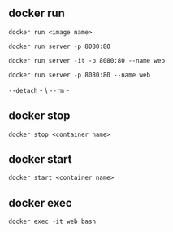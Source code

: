 docker run
----------

```
docker run <image name>
```


```
docker run server -p 8080:80
```

```
docker run server -it -p 8080:80 --name web
```


```
docker run server -p 8080:80 --name web
```

`--detach` - \ 
`--rm` - 


docker stop
-----------

```
docker stop <container name>
```

docker start
----

```
docker start <container name>
```



docker exec
-----------


```
docker exec -it web bash 
```





